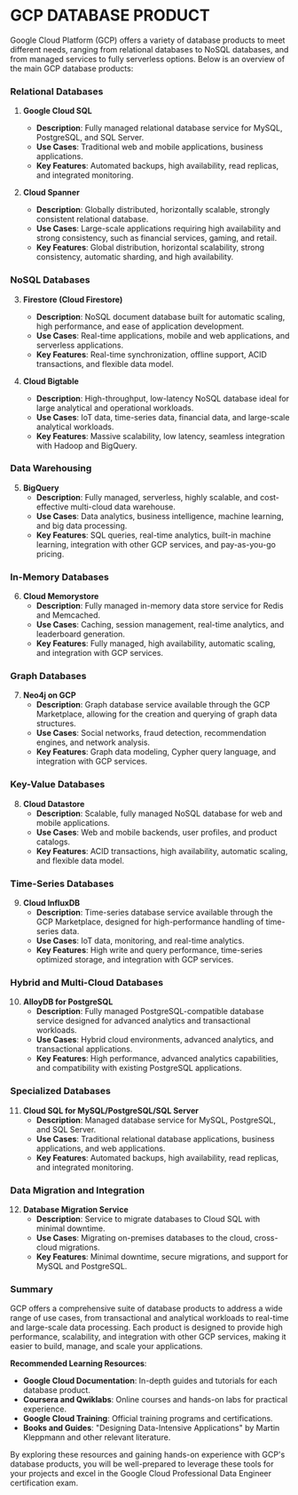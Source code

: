 # GCP DATABASE PRODUCT

Google Cloud Platform (GCP) offers a variety of database products to meet different needs, ranging from relational databases to NoSQL databases, and from managed services to fully serverless options. Below is an overview of the main GCP database products:

### Relational Databases

1. **Google Cloud SQL**
   - **Description**: Fully managed relational database service for MySQL, PostgreSQL, and SQL Server.
   - **Use Cases**: Traditional web and mobile applications, business applications.
   - **Key Features**: Automated backups, high availability, read replicas, and integrated monitoring.

2. **Cloud Spanner**
   - **Description**: Globally distributed, horizontally scalable, strongly consistent relational database.
   - **Use Cases**: Large-scale applications requiring high availability and strong consistency, such as financial services, gaming, and retail.
   - **Key Features**: Global distribution, horizontal scalability, strong consistency, automatic sharding, and high availability.

### NoSQL Databases

3. **Firestore (Cloud Firestore)**
   - **Description**: NoSQL document database built for automatic scaling, high performance, and ease of application development.
   - **Use Cases**: Real-time applications, mobile and web applications, and serverless applications.
   - **Key Features**: Real-time synchronization, offline support, ACID transactions, and flexible data model.

4. **Cloud Bigtable**
   - **Description**: High-throughput, low-latency NoSQL database ideal for large analytical and operational workloads.
   - **Use Cases**: IoT data, time-series data, financial data, and large-scale analytical workloads.
   - **Key Features**: Massive scalability, low latency, seamless integration with Hadoop and BigQuery.

### Data Warehousing

5. **BigQuery**
   - **Description**: Fully managed, serverless, highly scalable, and cost-effective multi-cloud data warehouse.
   - **Use Cases**: Data analytics, business intelligence, machine learning, and big data processing.
   - **Key Features**: SQL queries, real-time analytics, built-in machine learning, integration with other GCP services, and pay-as-you-go pricing.

### In-Memory Databases

6. **Cloud Memorystore**
   - **Description**: Fully managed in-memory data store service for Redis and Memcached.
   - **Use Cases**: Caching, session management, real-time analytics, and leaderboard generation.
   - **Key Features**: Fully managed, high availability, automatic scaling, and integration with GCP services.

### Graph Databases

7. **Neo4j on GCP**
   - **Description**: Graph database service available through the GCP Marketplace, allowing for the creation and querying of graph data structures.
   - **Use Cases**: Social networks, fraud detection, recommendation engines, and network analysis.
   - **Key Features**: Graph data modeling, Cypher query language, and integration with GCP services.

### Key-Value Databases

8. **Cloud Datastore**
   - **Description**: Scalable, fully managed NoSQL database for web and mobile applications.
   - **Use Cases**: Web and mobile backends, user profiles, and product catalogs.
   - **Key Features**: ACID transactions, high availability, automatic scaling, and flexible data model.

### Time-Series Databases

9. **Cloud InfluxDB**
   - **Description**: Time-series database service available through the GCP Marketplace, designed for high-performance handling of time-series data.
   - **Use Cases**: IoT data, monitoring, and real-time analytics.
   - **Key Features**: High write and query performance, time-series optimized storage, and integration with GCP services.

### Hybrid and Multi-Cloud Databases

10. **AlloyDB for PostgreSQL**
    - **Description**: Fully managed PostgreSQL-compatible database service designed for advanced analytics and transactional workloads.
    - **Use Cases**: Hybrid cloud environments, advanced analytics, and transactional applications.
    - **Key Features**: High performance, advanced analytics capabilities, and compatibility with existing PostgreSQL applications.

### Specialized Databases

11. **Cloud SQL for MySQL/PostgreSQL/SQL Server**
    - **Description**: Managed database service for MySQL, PostgreSQL, and SQL Server.
    - **Use Cases**: Traditional relational database applications, business applications, and web applications.
    - **Key Features**: Automated backups, high availability, read replicas, and integrated monitoring.

### Data Migration and Integration

12. **Database Migration Service**
    - **Description**: Service to migrate databases to Cloud SQL with minimal downtime.
    - **Use Cases**: Migrating on-premises databases to the cloud, cross-cloud migrations.
    - **Key Features**: Minimal downtime, secure migrations, and support for MySQL and PostgreSQL.

### Summary

GCP offers a comprehensive suite of database products to address a wide range of use cases, from transactional and analytical workloads to real-time and large-scale data processing. Each product is designed to provide high performance, scalability, and integration with other GCP services, making it easier to build, manage, and scale your applications.

**Recommended Learning Resources**:

- **Google Cloud Documentation**: In-depth guides and tutorials for each database product.
- **Coursera and Qwiklabs**: Online courses and hands-on labs for practical experience.
- **Google Cloud Training**: Official training programs and certifications.
- **Books and Guides**: "Designing Data-Intensive Applications" by Martin Kleppmann and other relevant literature.

By exploring these resources and gaining hands-on experience with GCP's database products, you will be well-prepared to leverage these tools for your projects and excel in the Google Cloud Professional Data Engineer certification exam.
